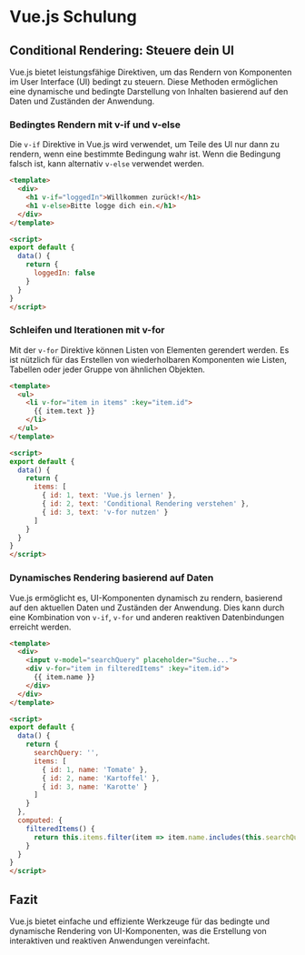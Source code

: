 
# Vue.js Schulung

## Conditional Rendering: Steuere dein UI

Vue.js bietet leistungsfähige Direktiven, um das Rendern von Komponenten im User Interface (UI) bedingt zu steuern. Diese Methoden ermöglichen eine dynamische und bedingte Darstellung von Inhalten basierend auf den Daten und Zuständen der Anwendung.

### Bedingtes Rendern mit v-if und v-else

Die `v-if` Direktive in Vue.js wird verwendet, um Teile des UI nur dann zu rendern, wenn eine bestimmte Bedingung wahr ist. Wenn die Bedingung falsch ist, kann alternativ `v-else` verwendet werden.

```html
<template>
  <div>
    <h1 v-if="loggedIn">Willkommen zurück!</h1>
    <h1 v-else>Bitte logge dich ein.</h1>
  </div>
</template>

<script>
export default {
  data() {
    return {
      loggedIn: false
    }
  }
}
</script>
```

### Schleifen und Iterationen mit v-for

Mit der `v-for` Direktive können Listen von Elementen gerendert werden. Es ist nützlich für das Erstellen von wiederholbaren Komponenten wie Listen, Tabellen oder jeder Gruppe von ähnlichen Objekten.

```html
<template>
  <ul>
    <li v-for="item in items" :key="item.id">
      {{ item.text }}
    </li>
  </ul>
</template>

<script>
export default {
  data() {
    return {
      items: [
        { id: 1, text: 'Vue.js lernen' },
        { id: 2, text: 'Conditional Rendering verstehen' },
        { id: 3, text: 'v-for nutzen' }
      ]
    }
  }
}
</script>
```

### Dynamisches Rendering basierend auf Daten

Vue.js ermöglicht es, UI-Komponenten dynamisch zu rendern, basierend auf den aktuellen Daten und Zuständen der Anwendung. Dies kann durch eine Kombination von `v-if`, `v-for` und anderen reaktiven Datenbindungen erreicht werden.

```html
<template>
  <div>
    <input v-model="searchQuery" placeholder="Suche...">
    <div v-for="item in filteredItems" :key="item.id">
      {{ item.name }}
    </div>
  </div>
</template>

<script>
export default {
  data() {
    return {
      searchQuery: '',
      items: [
        { id: 1, name: 'Tomate' },
        { id: 2, name: 'Kartoffel' },
        { id: 3, name: 'Karotte' }
      ]
    }
  },
  computed: {
    filteredItems() {
      return this.items.filter(item => item.name.includes(this.searchQuery));
    }
  }
}
</script>
```

## Fazit

Vue.js bietet einfache und effiziente Werkzeuge für das bedingte und dynamische Rendering von UI-Komponenten, was die Erstellung von interaktiven und reaktiven Anwendungen vereinfacht.
